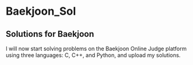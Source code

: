 # Baekjoon_Sol
## Solutions for Baekjoon
I will now start solving problems on the Baekjoon Online Judge platform using three languages: C, C++, and Python, and upload my solutions.

